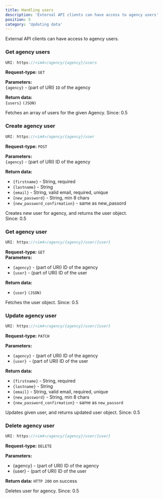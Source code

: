 ```yaml
---
title: Handling users
description: 'External API clients can have access to agency users'
position: 5
category: 'Updating data'
---
```


External API clients can have access to agency users.

### Get agency users

```js
URI: https://<im4>/agency/{agency}/users
```

**Request-type:** `GET`

**Parameters:**  
`{agency}` - (part of URI) `ID` of the agency

**Return data:**  
`{users}` `(JSON)`

Fetches an array of users for the given Agency.
<badge>Since: 0.5</badge>

### Create agency user

```js
URI: https://<im4>/agency/{agency}/user
```

**Request-type:** `POST`

**Parameters:**  
`{agency}` - (part of URI) ID of the agency

**Return data:**

- `{firstname}` - String, required
- `{lastname}` - String
- `{email}` - String, valid email, required, unique
- `{new_password}` - String, min 8 chars
- `{new_password_confirmation}` - same as new_passord

Creates new user for agency, and returns the user object.  
<badge>Since: 0.5</badge>

### Get agency user

```js
URI: https://<im4>/agency/{agency}/user/{user}
```

**Request-type:** `GET`  
**Parameters:**

- `{agency}` - (part of URI) ID of the agency
- `{user}` - (part of URI) ID of the user

**Return data:**

- `{user}` `(JSON)`

Fetches the user object. <badge>Since: 0.5</badge>

### Update agency user

```js
URI: https://<im4>/agency/{agency}/user/{user}
```

**Request-type:** `PATCH`

**Parameters:**

- `{agency}` - (part of URI) ID of the agency
- `{user} `- (part of URI) ID of the user

**Return data:**

- `{firstname}` - String, required
- `{lastname}` - String
- `{email}` - String, valid email, required, unique
- `{new_password}` - String, min 8 chars
- `{new_password_confirmation}` - same as `new_passord`

Updates given user, and returns updated user object. <badge>Since: 0.5</badge>

### Delete agency user

```js
URI: https://<im4>/agency/{agency}/user/{user}
```

**Request-type:** `DELETE`

**Parameters:**

- {agency} - (part of URI) ID of the agency
- {user} - (part of URI) ID of the user

**Return data:** `HTTP 200` on success

Deletes user for agency. <badge>Since: 0.5</badge>
